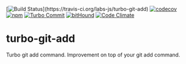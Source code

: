 [![Build Status](https://travis-ci.org/labs-js/turbo-git-add.svg?)](https://travis-ci.org/labs-js/turbo-git-add)
[![codecov](https://codecov.io/gh/labs-js/turbo-git-add/branch/develop/graph/badge.svg)](https://codecov.io/gh/labs-js/turbo-git-add)
[![npm](https://img.shields.io/npm/v/turbo-git-add.svg?style=flat)](https://www.npmjs.com/package/turbo-git-add)
[![Turbo Commit](https://img.shields.io/badge/Turbo_Commit-on-3DD1F2.svg)](https://github.com/labs-js/turbo-git/blob/master/CONVENTION.md)
[![bitHound](https://www.bithound.io/github/labs-js/turbo-git-add/badges/score.svg)](https://www.bithound.io/github/labs-js/turbo-git-add)
[![Code Climate](https://codeclimate.com/github/labs-js/turbo-commit/badges/gpa.svg)](https://codeclimate.com/github/labs-js/turbo-git-add)

# turbo-git-add

Turbo git add command. Improvement on top of your git add command.
